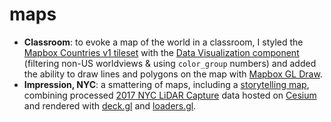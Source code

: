 # maps
- **Classroom**: to evoke a map of the world in a classroom, I styled the [Mapbox Countries v1 tileset](https://docs.mapbox.com/vector-tiles/reference/mapbox-countries-v1/) with the [Data Visualization component](https://docs.mapbox.com/help/tutorials/create-a-map-with-data-visualization-component/) (filtering non-US worldviews & using `color_group` numbers) and added the ability to draw lines and polygons on the map with [Mapbox GL Draw](https://github.com/mapbox/mapbox-gl-draw/blob/main/docs/API.md).
- **Impression, NYC**: a smattering of maps, including a [storytelling map](https://github.com/mapbox/storytelling), combining processed [2017 NYC LiDAR Capture](https://maps.nyc.gov/lidar/2017/) data hosted on [Cesium](https://cesium.com/blog/2019/11/06/cesium-uber/) and rendered with [deck.gl](https://deck.gl/examples/tile-3d-layer/) and [loaders.gl](https://loaders.gl/examples/3d-tiles).